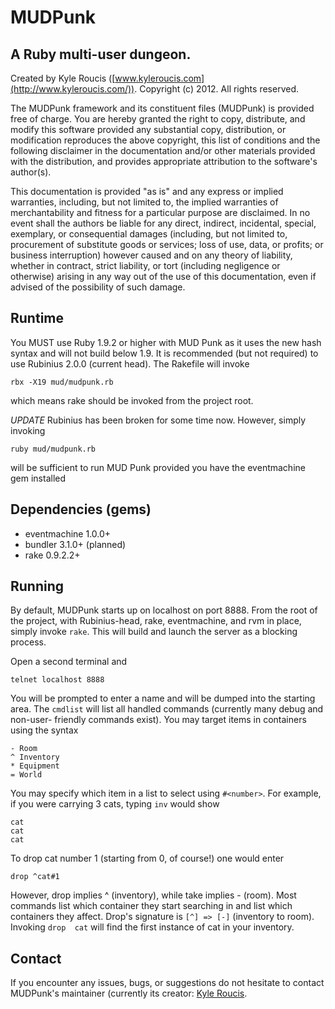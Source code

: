MUDPunk
========
A Ruby multi-user dungeon.
--------------------------
Created by Kyle Roucis ([www.kyleroucis.com](http://www.kyleroucis.com/)). Copyright (c) 2012. All rights reserved.

The MUDPunk framework and its constituent files (MUDPunk) is provided free of
charge. You are hereby granted the right to copy, distribute, and modify this
software provided any substantial copy, distribution, or modification reproduces
the above copyright, this list of conditions and the following disclaimer in the
documentation and/or other materials provided with the distribution, and 
provides appropriate attribution to the software's author(s).

This documentation is provided "as is" and any express or implied warranties, 
including, but not limited to, the implied warranties of merchantability and 
fitness for a particular purpose are disclaimed. In no event shall the authors 
be liable for any direct, indirect, incidental, special, exemplary, or 
consequential damages (including, but not limited to, procurement of substitute 
goods or services; loss of use, data, or profits; or business interruption) 
however caused and on any theory of liability, whether in contract, strict 
liability, or tort (including negligence or otherwise) arising in any way out 
of the use of this documentation, even if advised of the possibility of such 
damage.

Runtime
-------
You MUST use Ruby 1.9.2 or higher with MUD Punk as it uses the new hash syntax 
and will not build below 1.9. It is recommended (but not required) to use
Rubinius 2.0.0 (current head). The Rakefile will invoke

	rbx -X19 mud/mudpunk.rb

which means rake should be invoked from the project root.

*UPDATE*
Rubinius has been broken for some time now. However, simply invoking

    ruby mud/mudpunk.rb

will be sufficient to run MUD Punk provided you have the eventmachine gem installed

Dependencies (gems)
-------------------
* eventmachine 1.0.0+
* bundler 3.1.0+ (planned)
* rake 0.9.2.2+

Running
-------
By default, MUDPunk starts up on localhost on port 8888. From the root of the
project, with Rubinius-head, rake, eventmachine, and rvm in place, simply invoke
`rake`. This will build and launch the server as a blocking process.

Open a second terminal and

`telnet localhost 8888`

You will be prompted to enter a name and will be dumped into the starting area.
The `cmdlist` will list all handled commands (currently many debug and non-user-
friendly commands exist). You may target items in containers using the syntax

    - Room
    ^ Inventory
    * Equipment
    = World

You may specify which item in a list to select using `#<number>`.
For example, if you were carrying 3 cats, typing `inv` would show

    cat
    cat
    cat

To drop cat number 1 (starting from 0, of course!) one would enter

    drop ^cat#1

However, drop implies ^ (inventory), while take implies - (room). Most commands
list which container they start searching in and list which containers they
affect. Drop's signature is `[^] => [-]` (inventory to room). Invoking `drop 
cat` will find the first instance of cat in your inventory.

Contact
-------
If you encounter any issues, bugs, or suggestions do not hesitate to contact
MUDPunk's maintainer (currently its creator: 
[Kyle Roucis](mailto:kyle@kyleroucis.com).
